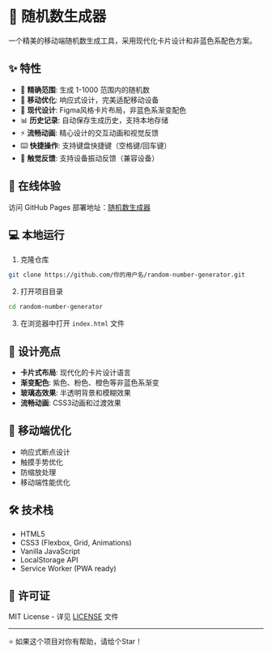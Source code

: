 # 🎲 随机数生成器

一个精美的移动端随机数生成工具，采用现代化卡片设计和非蓝色系配色方案。

## ✨ 特性

- 🎯 **精确范围**: 生成 1-1000 范围内的随机数
- 📱 **移动优化**: 响应式设计，完美适配移动设备
- 🎨 **现代设计**: Figma风格卡片布局，非蓝色系渐变配色
- 📊 **历史记录**: 自动保存生成历史，支持本地存储
- ⚡ **流畅动画**: 精心设计的交互动画和视觉反馈
- ⌨️ **快捷操作**: 支持键盘快捷键（空格键/回车键）
- 🔄 **触觉反馈**: 支持设备振动反馈（兼容设备）

## 🚀 在线体验

访问 GitHub Pages 部署地址：[随机数生成器](https://你的用户名.github.io/random-number-generator)

## 💻 本地运行

1. 克隆仓库
```bash
git clone https://github.com/你的用户名/random-number-generator.git
```

2. 打开项目目录
```bash
cd random-number-generator
```

3. 在浏览器中打开 `index.html` 文件

## 🎨 设计亮点

- **卡片式布局**: 现代化的卡片设计语言
- **渐变配色**: 紫色、粉色、橙色等非蓝色系渐变
- **玻璃态效果**: 半透明背景和模糊效果
- **流畅动画**: CSS3动画和过渡效果

## 📱 移动端优化

- 响应式断点设计
- 触摸手势优化
- 防缩放处理
- 移动端性能优化

## 🛠️ 技术栈

- HTML5
- CSS3 (Flexbox, Grid, Animations)
- Vanilla JavaScript
- LocalStorage API
- Service Worker (PWA ready)

## 📄 许可证

MIT License - 详见 [LICENSE](LICENSE) 文件

---

⭐ 如果这个项目对你有帮助，请给个Star！